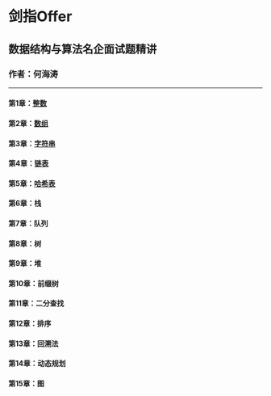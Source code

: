 # 剑指Offer
## 数据结构与算法名企面试题精讲
### 作者：何海涛
---
#### 第1章：[整数](./Chapter01.md)
#### 第2章：[数组](./Chapter02.md)
#### 第3章：[字符串](./Chapter03.md)
#### 第4章：[链表](./Chapter04.md)
#### 第5章：[哈希表](./Chapter05.md)
#### 第6章：栈
#### 第7章：队列
#### 第8章：树
#### 第9章：堆
#### 第10章：前缀树
#### 第11章：二分查找
#### 第12章：排序
#### 第13章：回溯法
#### 第14章：动态规划
#### 第15章：图